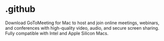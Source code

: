 # .github
Download GoToMeeting for Mac to host and join online meetings, webinars, and conferences with high-quality video, audio, and secure screen sharing. Fully compatible with Intel and Apple Silicon Macs.
